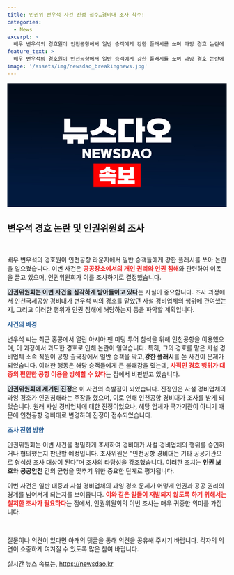 ```yaml
---
title: 인권위 변우석 사건 진정 접수…경비대 조사 착수!
categories:
  - News
excerpt: >
  배우 변우석의 경호원이 인천공항에서 일반 승객에게 강한 플래시를 쏘며 과잉 경호 논란에 휘말렸다. 국가인권위원회는 이를 조사 중이며, 인권침해 여부를 따져볼 예정이다. 과연 변우석의 경호팀은 어떤 입장을 보일까?
feature_text: >
  배우 변우석의 경호원이 인천공항에서 일반 승객에게 강한 플래시를 쏘며 과잉 경호 논란에 휘말렸다. 국가인권위원회는 이를 조사 중이며, 인권침해 여부를 따져볼 예정이다. 과연 변우석의 경호팀은 어떤 입장을 보일까?
image: '/assets/img/newsdao_breakingnews.jpg'
---
```


<p><img src="/assets/img/newsdao_breakingnews.jpg" alt="ranknews 속보" /></p>

<h2 data-ke-size="size26">변우석 경호 논란 및 인권위원회 조사</h2>

<p data-ke-size="size16">&nbsp;</p>

<p>배우 변우석의 경호원이 인천공항 라운지에서 일반 승객들에게 강한 플래시를 쏘아 논란을 일으켰습니다. 이번 사건은 <b><span style="color: #ee2323;">공공장소에서의 개인 권리와 인권 침해</span></b>와 관련하여 이목을 끌고 있으며, 인권위원회가 이를 조사하기로 결정했습니다. </p>

<p><b><span style="background-color: #21538527;">인권위원회는 이번 사건을 심각하게 받아들이고 있다</span></b>는 사실이 중요합니다. 조사 과정에서 인천국제공항 경비대가 변우석 씨의 경호를 맡았던 사설 경비업체의 행위에 관여했는지, 그리고 이러한 행위가 인권 침해에 해당하는지 등을 파악할 계획입니다. </p>

<p><b><span style="color: #1a5490;">사건의 배경</span></b></p>

<p>변우석 씨는 최근 홍콩에서 열린 아시아 팬 미팅 투어 참석을 위해 인천공항을 이용했으며, 이 과정에서 과도한 경호로 인해 논란이 일었습니다. 특히, 그의 경호를 맡은 사설 경비업체 소속 직원이 공항 출국장에서 일반 승객을 막고,<b>강한 플래시</b>를 쏜 사건이 문제가 되었습니다. 이러한 행동은 해당 승객들에게 큰 불쾌감을 줬는데, <b><span style="color: #ee2323;">사적인 경호 행위가 대중의 편안한 공항 이용을 방해할 수 있다</span></b>는 점에서 비판받고 있습니다. </p>

<p><b><span style="background-color: #21538527;">인권위원회에 제기된 진정</span></b>은 이 사건의 촉발점이 되었습니다. 진정인은 사설 경비업체의 과잉 경호가 인권침해라는 주장을 했으며, 이로 인해 인천공항 경비대가 조사를 받게 되었습니다. 원래 사설 경비업체에 대한 진정이었으나, 해당 업체가 국가기관이 아니기 때문에 인천공항 경비대로 변경하여 진정이 접수되었습니다. </p>

<p><b><span style="color: #1a5490;">조사 진행 방향</span></b></p>

<p>인권위원회는 이번 사건을 정밀하게 조사하여 경비대가 사설 경비업체의 행위를 승인하거나 협의했는지 판단할 예정입니다. 조사위원은 "인천공항 경비대는 기타 공공기관으로 형식상 조사 대상이 된다"며 조사의 타당성을 강조했습니다. 이러한 조치는 <b>인권 보호</b>와 <b>공공안전</b> 간의 균형을 맞추기 위한 중요한 단계로 평가됩니다. </p>

<p>이번 사건은 일반 대중과 사설 경비업체의 과잉 경호 문제가 어떻게 인권과 공공 권리의 경계를 넘어서게 되는지를 보여줍니다. <b><span style="color: #ee2323;">이와 같은 일들이 재발되지 않도록 하기 위해서는 철저한 조사가 필요하다</span></b>는 점에서, 인권위원회의 이번 조사는 매우 귀중한 의미를 가집니다. </p>

<p data-ke-size="size16">&nbsp;</p>

<p>질문이나 의견이 있다면 아래의 댓글을 통해 의견을 공유해 주시기 바랍니다. 각자의 의견이 소중하게 여겨질 수 있도록 많은 참여 바랍니다.</p>
실시간 뉴스 속보는, <a href="https://newsdao.kr" rel="dofollow">https://newsdao.kr</a>


